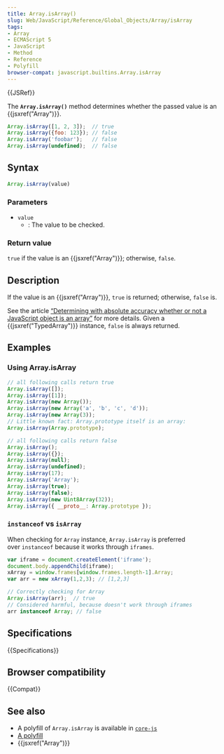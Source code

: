 ```yaml
---
title: Array.isArray()
slug: Web/JavaScript/Reference/Global_Objects/Array/isArray
tags:
- Array
- ECMAScript 5
- JavaScript
- Method
- Reference
- Polyfill
browser-compat: javascript.builtins.Array.isArray
---
```

{{JSRef}}

The **`Array.isArray()`** method determines whether the passed value is an
{{jsxref("Array")}}.

```js
Array.isArray([1, 2, 3]);  // true
Array.isArray({foo: 123}); // false
Array.isArray('foobar');   // false
Array.isArray(undefined);  // false
```

## Syntax

```js
Array.isArray(value)
```

### Parameters

- `value`
  - : The value to be checked.

### Return value

`true` if the value is an {{jsxref("Array")}}; otherwise, `false`.

## Description

If the value is an {{jsxref("Array")}}, `true` is returned; otherwise,
`false` is.

See the article
[“Determining with absolute accuracy whether or not a JavaScript object is an array”](http://web.mit.edu/jwalden/www/isArray.html)
for more details. Given a {{jsxref("TypedArray")}} instance, `false` is
always returned.

## Examples

### Using Array.isArray

```js
// all following calls return true
Array.isArray([]);
Array.isArray([1]);
Array.isArray(new Array());
Array.isArray(new Array('a', 'b', 'c', 'd'));
Array.isArray(new Array(3));
// Little known fact: Array.prototype itself is an array:
Array.isArray(Array.prototype);

// all following calls return false
Array.isArray();
Array.isArray({});
Array.isArray(null);
Array.isArray(undefined);
Array.isArray(17);
Array.isArray('Array');
Array.isArray(true);
Array.isArray(false);
Array.isArray(new Uint8Array(32));
Array.isArray({ __proto__: Array.prototype });
```

### `instanceof` vs `isArray`

When checking for `Array` instance, `Array.isArray` is preferred
over `instanceof` because it works through `iframes`.

```js
var iframe = document.createElement('iframe');
document.body.appendChild(iframe);
xArray = window.frames[window.frames.length-1].Array;
var arr = new xArray(1,2,3); // [1,2,3]

// Correctly checking for Array
Array.isArray(arr);  // true
// Considered harmful, because doesn't work through iframes
arr instanceof Array; // false
```

## Specifications

{{Specifications}}

## Browser compatibility

{{Compat}}

## See also

- A polyfill of `Array.isArray` is available in
  [`core-js`](https://github.com/zloirock/core-js#ecmascript-array)
- [A polyfill](https://github.com/behnammodi/polyfill/blob/master/array.polyfill.js)
- {{jsxref("Array")}}

